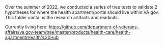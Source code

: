 Over the summer of 2022, we conducted a series of tree tests to validate 2 hypotheses for where the health apartment/portal should live within VA.gov. This folder contains the research artifacts and readouts. 

Currently living here: https://github.com/department-of-veterans-affairs/va.gov-team/tree/master/products/health-care/health-apartment/Health%20Hub 

